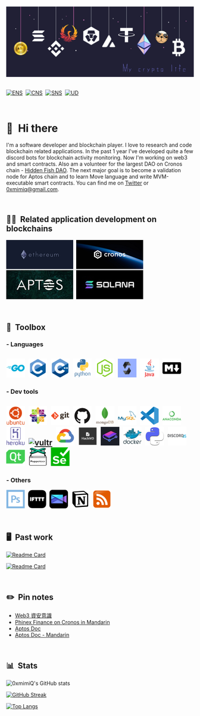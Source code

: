 ![Banner](assets/banner-anime.png)
&nbsp;

<a href="https://etherscan.io/address/0x03762c4478518FBf036ed6062FE9035D2e6D0670" target="_blank"><img src="https://shields.io/badge/ENS-0xmimiQ.eth-blue?logo&style=for-the-badge" alt="ENS"/></a> &nbsp;<a href="https://cronoscan.com/address/0x03762c4478518FBf036ed6062FE9035D2e6D0670" target="_blank"><img src="https://shields.io/badge/CNS-0xmimiQ.cro-9cf?logo&style=for-the-badge" alt="CNS"/></a> &nbsp;<a href="https://solscan.io/account/55r7FvKkcddtgSDfGLKuLwjgJ5o5QiKpopWK7GMgwE2A" target="_blank"><img src="https://shields.io/badge/SNS-0xmimiQ.sol-834ce0?logo&style=for-the-badge" alt="SNS"/></a> &nbsp;<a href="https://ud.me/0xmimiq.x" target="_blank"><img src="https://shields.io/badge/UD-0xmimiQ.x-4b92c4?logo&style=for-the-badge" alt="UD"/></a>

&nbsp;

# 👋 &nbsp;Hi there

I'm a software developer and blockchain player. I love to research and code blockchain related applications. In the past 1 year I've developed quite a few discord bots for blockchain activity monitoring. Now I'm working on web3 and smart contracts. Also am a volunteer for the largest DAO on Cronos chain - [Hidden Fish DAO](https://twitter.com/HiddenFishDAO). The next major goal is to become a validation node for Aptos chain and to learn Move language and write MVM-executable smart contracts. You can find me on [Twitter](https://twitter.com/0xmimiQ) or 0xmimiq@gmail.com.

&nbsp;

## 👨‍💻 &nbsp;Related application development on blockchains

<a href="https://ethereum.org/" target="_blank"><img src="/assets/ethereum.png" alt="ethereum"/></a> &nbsp;<a href="https://cronos.org/" target="_blank"><img src="/assets/cronos.png" alt="cronos"/></a> &nbsp;<a href="https://aptoslabs.com/" target="_blank"><img src="/assets/aptos.png" alt="aptos"/></a> &nbsp;<a href="https://solana.com/" target="_blank"><img src="/assets/solana.jpg" alt="solana"/></a>

&nbsp;

## 🧰 &nbsp;Toolbox
### - Languages
<a href="https://go.dev/" target="_blank"><img src="https://github.com/devicons/devicon/blob/master/icons/go/go-original-wordmark.svg" alt="Golang" width="50" height="50"/></a> &nbsp;<a href="https://www.iso.org/standard/74528.html" target="_blank"><img src="https://raw.githubusercontent.com/devicons/devicon/1119b9f84c0290e0f0b38982099a2bd027a48bf1/icons/c/c-original.svg" alt="C" width="50" height="50"/></a> &nbsp;<a href="https://isocpp.org/" target="_blank"><img src="https://github.com/devicons/devicon/blob/master/icons/cplusplus/cplusplus-original.svg" alt="CPP" width="50" height="50"/></a> &nbsp;<a href="https://www.python.org/" target="_blank"><img src="https://raw.githubusercontent.com/devicons/devicon/1119b9f84c0290e0f0b38982099a2bd027a48bf1/icons/python/python-original-wordmark.svg" alt="Python" width="50" height="50"/></a> &nbsp;<a href="https://nodejs.org/en/" target="_blank"><img src="https://github.com/devicons/devicon/blob/master/icons/nodejs/nodejs-original.svg" alt="nodejs" width="50" height="50"/></a> &nbsp;<a href="https://soliditylang.org/" target="_blank"><img src="/assets/solidity.png" alt="solidity" width="50" height="50" style="background-color:green;"/></a> &nbsp;<a href="https://www.java.com/en/" target="_blank"><img src="https://github.com/devicons/devicon/blob/master/icons/java/java-original-wordmark.svg" alt="java" width="50" height="50"/></a> &nbsp;<a href="https://www.markdownguide.org/basic-syntax/" target="_blank"><img src="/assets/markdown.png" alt="markdown" width="50" height="50"/></a>
---

### - Dev tools
<a href="https://ubuntu.com/"><img src="https://raw.githubusercontent.com/devicons/devicon/1119b9f84c0290e0f0b38982099a2bd027a48bf1/icons/ubuntu/ubuntu-plain-wordmark.svg" alt="ubuntu" width="50" height="50"/></a> &nbsp;<a href="https://www.centos.org/"><img src="https://github.com/devicons/devicon/blob/master/icons/centos/centos-original.svg" alt="centos" width="50" height="50"/></a> &nbsp;<a href="https://git-scm.com/"><img src="https://raw.githubusercontent.com/devicons/devicon/1119b9f84c0290e0f0b38982099a2bd027a48bf1/icons/git/git-original-wordmark.svg" alt="Git" width="50" height="50"/></a> &nbsp;<a href="https://github.com/"><img src="/assets/Github.png" alt="GitHub" width="50" height="50"/></a> &nbsp;<a href="https://www.mongodb.com/"><img src="https://github.com/devicons/devicon/blob/master/icons/mongodb/mongodb-original-wordmark.svg" alt="MongoDB" width="50" height="50"/></a> &nbsp;<a href="https://www.mysql.com/"><img src="https://github.com/devicons/devicon/blob/master/icons/mysql/mysql-original-wordmark.svg" alt="MySQL" width="50" height="50"/></a> &nbsp;<a href="https://code.visualstudio.com/"><img src="https://raw.githubusercontent.com/devicons/devicon/1119b9f84c0290e0f0b38982099a2bd027a48bf1/icons/vscode/vscode-original.svg" alt="VSCode" width="50" height="50"/></a> &nbsp;<a href="https://www.anaconda.com/"><img src="https://raw.githubusercontent.com/devicons/devicon/1119b9f84c0290e0f0b38982099a2bd027a48bf1/icons/anaconda/anaconda-original-wordmark.svg" alt="Anaconda" width="50" height="50"/></a> &nbsp;<a href="https://www.heroku.com/"><img src="https://github.com/devicons/devicon/blob/master/icons/heroku/heroku-original-wordmark.svg" alt="heroku" width="50" height="50"/></a> &nbsp;<a href="https://www.vultr.com/"><img src="https://www.vultr.com/favicon/android-chrome-512x512.png" alt="vultr" width="50" height="50"/></a> &nbsp;<a href="https://cloud.google.com/"><img src="https://github.com/devicons/devicon/blob/master/icons/googlecloud/googlecloud-original.svg" alt="gcp" width="50" height="50"/></a> &nbsp;<a href="https://hackmd.io/"><img src="/assets/HackMD.png" alt="HackMD" width="50" height="50"/></a> &nbsp;<a href="https://www.gitbook.com/"><img src="/assets/gitbook.png" alt="gitbook" width="50" height="50"/></a> &nbsp;<a href="https://www.docker.com/"><img src="https://github.com/devicons/devicon/blob/master/icons/docker/docker-original-wordmark.svg" alt="docker" width="50" height="50"/></a> &nbsp;<a href="https://docs.pycord.dev/en/stable/"><img src="/assets/pycord.png" alt="pycord" width="50" height="50"/></a> &nbsp;<a href="https://discord.js.org/#/"><img src="https://github.com/devicons/devicon/blob/master/icons/discordjs/discordjs-original-wordmark.svg" alt="DiscordJS" width="50" height="50"/></a> &nbsp;<a href="https://www.qt.io/"><img src="https://github.com/devicons/devicon/blob/master/icons/qt/qt-original.svg" alt="Qt" width="50" height="50"/></a> &nbsp;<a href="https://github.com/puppeteer/puppeteer"><img src="/assets/puppeteer.png" alt="puppeteer" width="50" height="50"/></a> &nbsp;<a href="https://github.com/SeleniumHQ/selenium"><img src="/assets/selenium.png" alt="selenium" width="50" height="50"/></a>
---

### - Others
<a href="https://www.adobe.com/tw/products/photoshop.html"><img src="https://raw.githubusercontent.com/devicons/devicon/1119b9f84c0290e0f0b38982099a2bd027a48bf1/icons/photoshop/photoshop-line.svg" alt="Photoshop" width="50" height="50"/></a> &nbsp;<a href="https://ifttt.com/explore"><img src="/assets/ifttt.png" alt="ifttt" width="50" height="50"/></a> &nbsp;<a href="https://tw.cyberlink.com/"><img src="/assets/PowerDirector.png" alt="PowerDirector" width="50" height="50"/></a> &nbsp;<a href="https://www.notion.so/"><img src="/assets/Notion.png" alt="Notion" width="50" height="50"/></a> &nbsp;<a href="https://www.rssboard.org/rss-specification"><img src="/assets/rss-feed.png" alt="rss-feed" width="50" height="50"/></a>


&nbsp;

## 🖥 &nbsp;Past work

[![Readme Card](https://github-readme-stats.vercel.app/api/pin/?username=0xmimiQ&repo=eb_supporter&bg_color=0d1116&title_color=ce09ec&text_color=a4aacb&icon_color=007ec6)](https://github.com/0xmimiQ/eb_supporter) 
&nbsp;

[![Readme Card](https://github-readme-stats.vercel.app/api/pin/?username=0xmimiQ&repo=pyppeteer-use-case&bg_color=0d1116&title_color=ce09ec&text_color=a4aacb&icon_color=007ec6)](https://github.com/0xmimiQ/pyppeteer-use-case)

&nbsp;

## ✏️ &nbsp;Pin notes

<!-- NOTE-LIST:START -->
- [Web3 資安意識](https://0xmimiq.gitbook.io/web3-zi-an-yi-shi/)
- [Phinex Finance on Cronos in Mandarin](https://app.gitbook.com/s/KD5ucI3LxceJPGHAByrK/bai-pi-shu-yuan-wen/bei-zhu)
- [Aptos Doc](https://aptos.dev/)
- [Aptos Doc - Mandarin](https://wiki.aptos.movemove.org/)
<!-- NOTE-POST-LIST:END -->

&nbsp;

## 📊 &nbsp;Stats

![0xmimiQ's GitHub stats](https://github-readme-stats.vercel.app/api?username=0xmimiQ&show_icons=true&bg_color=282339&border_color=6746DD&title_color=A835DD&text_color=DDDDDD&count_private=true&cache_seconds=1800&hide=contribs,prs)

[![GitHub Streak](https://github-readme-streak-stats.herokuapp.com?user=0xmimiQ&ring=A835DD&background=282339&fire=DD4BC2&border=6746DD&stroke=895DDD&currStreakLabel=6A7CDD&dates=A540DD&sideLabels=6A7CDD&currStreakNum=DDDDDD&sideNums=DDDDDD)](https://git.io/streak-stats)

[![Top Langs](https://github-readme-stats.vercel.app/api/top-langs/?username=0xmimiQ&layout=compact&bg_color=282339&border_color=6746DD&title_color=A835DD&text_color=DDDDDD&card_width=445)](https://github.com/anuraghazra/github-readme-stats)
